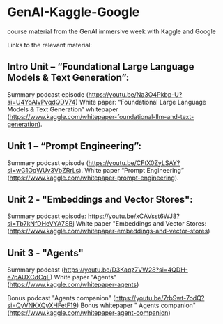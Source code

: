 # GenAI-Kaggle-Google
course material from the GenAI immersive week with Kaggle and Google

Links to the relevant material:

## Intro Unit – “Foundational Large Language Models & Text Generation”:

Summary podcast episode (https://youtu.be/Na3O4Pkbp-U?si=U4YoAlvPvqdQDV74)
White paper: “Foundational Large Language Models & Text Generation” whitepaper (https://www.kaggle.com/whitepaper-foundational-llm-and-text-generation). 

## Unit 1 – “Prompt Engineering”:

Summary podcast episode (https://youtu.be/CFtX0ZyLSAY?si=wG1OqWUv3VbZRrLs).
White paper “Prompt Engineering” (https://www.kaggle.com/whitepaper-prompt-engineering).

## Unit 2 - "Embeddings and Vector Stores":

Summary podcast episode: https://youtu.be/xCAVsst6WJ8?si=Tb7kNfDHeVYA7SBj
White paper "Embeddings and Vector Stores: (https://www.kaggle.com/whitepaper-embeddings-and-vector-stores)

## Unit 3 - "Agents"

Summary podcast (https://youtu.be/D3Kaqz7VW28?si=4QDH-e7pAUXCdCqE)
White paper "Agents" (https://www.kaggle.com/whitepaper-agents)

Bonus podcast "Agents companion" (https://youtu.be/7rbSwt-7odQ?si=QyVNKXQyXHFetF19)
Bonus whitepaper " Agents companion"(https://www.kaggle.com/whitepaper-agent-companion)
